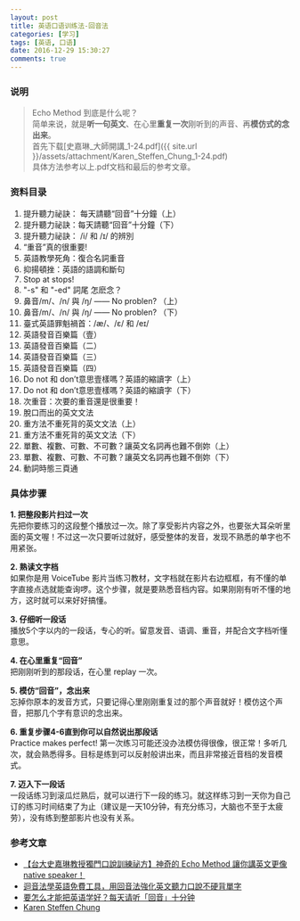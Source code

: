 ```yaml
---
layout: post
title: 英语口语训练法-回音法
categories: [学习]
tags: [英语, 口语]
date: 2016-12-29 15:30:27 
comments: true
---
```


### 说明
> Echo Method 到底是什么呢？  
> 简单来说，就是**听一句英文**、在心里**重复一次**刚听到的声音、再**模仿式的念出来**。  
> 首先下载[史嘉琳_大師開講_1-24.pdf]({{ site.url }}/assets/attachment/Karen_Steffen_Chung_1-24.pdf)  
> 具体方法参考以上.pdf文档和最后的参考文章。

### 资料目录
1. 提升聽力祕訣： 每天請聽“回音”十分鐘（上）  
2. 提升聽力祕訣：每天請聽“回音”十分鐘（下）  
3. 提升聽力祕訣： /i/ 和 /ɪ/ 的辨別   
4. “重音”真的很重要!   
5. 英語教學死角：復合名詞重音  
6. 抑揚頓挫：英語的語調和斷句   
7. Stop at stops!   
8. "-s" 和 "-ed" 詞尾 怎麽念？   
9. 鼻音/m/、/n/ 與 /ŋ/ —— No problen? （上）  
10. 鼻音/m/、/n/ 與 /ŋ/ —— No problen? （下）  
11. 臺式英語罪魁禍首：/æ/、/ɛ/ 和 /eɪ/   
12. 英語發音百樂篇（壹）  
13. 英語發音百樂篇（二）  
14. 英語發音百樂篇（三）  
15. 英語發音百樂篇（四）  
16. Do not 和 don’t意思壹樣嗎？英語的縮讀字（上）   
17. Do not 和 don’t意思壹樣嗎？英語的縮讀字（下）   
18. 次重音：次要的重音還是很重要！  
19. 脫口而出的英文文法   
20. 重方法不重死背的英文文法（上）  
21. 重方法不重死背的英文文法（下）  
22. 單數、複數、可數、不可數？讓英文名詞再也難不倒妳（上）  
23. 單數、複數、可數、不可數？讓英文名詞再也難不倒妳（下）  
24. 動詞時態三頁通  

### 具体步骤
**1. 把整段影片扫过一次**  
先把你要练习的这段整个播放过一次。除了享受影片内容之外，也要张大耳朵听里面的英文喔！不过这一次只要听过就好，感受整体的发音，发现不熟悉的单字也不用紧张。  

**2. 熟读文字档**  
如果你是用 VoiceTube 影片当练习教材，文字档就在影片右边框框，有不懂的单字直接点选就能查询啰。这个步骤，就是要熟悉音档内容。如果刚刚有听不懂的地方，这时就可以来好好搞懂。  

**3. 仔细听一段话**  
播放5个字以内的一段话，专心的听。留意发音、语调、重音，并配合文字档听懂意思。  

**4. 在心里重复“回音”**  
把刚刚听到的那段话，在心里 replay 一次。  

**5. 模仿“回音”，念出来**  
忘掉你原本的发音方式，只要记得心里刚刚重复过的那个声音就好！模仿这个声音，把那几个字有意识的念出来。  

**6. 重复步骤4-6直到你可以自然说出那段话**  
Practice makes perfect! 第一次练习可能还没办法模仿得很像，很正常！多听几次，就会熟悉得多。目标是练到可以反射般讲出来，而且非常接近音档的发音模式。  

**7. 迈入下一段话**  
一段话练习到滚瓜烂熟后，就可以进行下一段的练习。就这样练习到一天你为自己订的练习时间结束了为止（建议是一天10分钟，有充分练习，大脑也不至于太疲劳），没有练到整部影片也没有关系。

### 参考文章
* [【台大史嘉琳教授獨門口說訓練祕方】神奇的 Echo Method 讓你講英文更像 native speaker！](http://tw.blog.voicetube.com/archives/34666)  
* [迴音法學英語免費工具，用回音法強化英文聽力口說不硬背單字](http://www.playpcesor.com/2016/12/learning-english-Echo-Method.html)  
* [要怎么才能把英语学好？每天请听「回音」十分钟](https://mp.weixin.qq.com/s?__biz=MzIxNzY5Mzc3Nw==&mid=2247483657&idx=1&sn=bf8a63e0c599a200a55af588da9550a3)  
* [Karen Steffen Chung](http://homepage.ntu.edu.tw/~karchung/Karen/Karen_Chung_publications.htm)  
